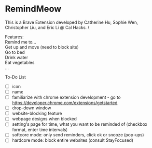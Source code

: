 # RemindMeow

This is a Brave Extension developed by Catherine Hu, Sophie Wen, Christopher Liu, and Eric Li @ Cal Hacks. \

Features:\
Remind me to...\
  Get up and move (need to block site)\
  Go to bed\
  Drink water\
  Eat vegetables\
  ...


To-Do List
- [ ] icon
- [ ] name
- [ ] familiarize with chrome extension development - go to https://developer.chrome.com/extensions/getstarted
- [ ] drop-down window
- [ ] website-blocking feature
- [ ] webpage designs when blocked
- [ ] setting's page for time, what you want to be reminded of (checkbox format, enter time intervals)
- [ ] softcore mode: only send reminders, click ok or snooze (pop-ups)
- [ ] hardcore mode: block entire websites (consult StayFocused)
